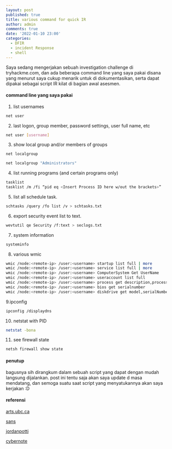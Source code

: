 ```yaml
---
layout: post
published: true
title: various command for quick IR
author: admin
comments: true
date: '2022-01-10 23:00'
categories:
  - DFIR
  - incident Response
  - shell
---
```

Saya sedang mengerjakan sebuah investigation challenge di tryhackme.com,
dan ada beberapa command line yang saya pakai disana yang menurut saya cukup menarik untuk di dokumentasikan,
serta dapat dipakai sebagai script IR kilat di bagian awal asesmen.

<!--more-->
#### command line yang saya pakai

1. list usernames
```bash
net user
```

2. last logon, group member, password settings, user full name, etc
```bash
net user [username]
```

3. show local group and/or members of groups
```bash
net localgroup
```
```bash
net localgroup "Administrators"
```

4. list running programs (and certain programs only)
```bash
tasklist
tasklist /m /fi “pid eq <Insert Process ID here w/out the brackets>”
```

5. list all schedule task.
```bash
schtasks /query /fo list /v > schtasks.txt
```

6. export security event list to text.
```bash
wevtutil qe Security /f:text > seclogs.txt
```

7. system information
```bash
systeminfo
```

8. various wmic
```bash
wmic /node:<remote-ip> /user:<username> startup list full | more
wmic /node:<remote-ip> /user:<username> service list full | more
wmic /node:<remote-ip> /user:<username> ComputerSystem Get UserName
wmic /node:<remote-ip> /user:<username> useraccount list full
wmic /node:<remote-ip> /user:<username> process get description,processid,parentprocessid,commandline /format:csv
wmic /node:<remote-ip> /user:<username> bios get serialnumber
wmic /node:<remote-ip> /user:<username> diskdrive get model,serialNumber,size,mediaType
```
9.ipconfig
```bash
ipconfig /displaydns
```

10. netstat with PID
```bash
netstat -bona
```

11. see firewall state
```bash
netsh firewall show state
```


#### penutup

bagusnya sih dirangkum dalam sebuah script yang dapat dengan mudah langsung dijalankan.
post ini tentu saja akan saya update d masa mendatang, dan semoga suatu saat script yang menyatukannya akan saya kerjakan :D

#### referensi

[arts.ubc.ca](https://isit.arts.ubc.ca/how-to-locate-serial-number-of-computer/)

[sans](https://www.sans.org/blog/wmic-for-incident-response/)

[jordanpotti](https://jordanpotti.com/2017/01/20/basics-of-windows-incident-response/)

[cybernote](http://www.cybernote.net/index.php/2020/05/02/practical-incident-response-commands-wmic/)
